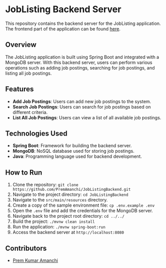 # JobListing Backend Server

This repository contains the backend server for the JobListing application. The frontend part of the application can be found [here](https://github.com/navinreddy20/UISpringMongodb).

## Overview

The JobListing application is built using Spring Boot and integrated with a MongoDB server. With this backend server, users can perform various operations such as adding job postings, searching for job postings, and listing all job postings.

## Features

- **Add Job Postings**: Users can add new job postings to the system.
- **Search Job Postings**: Users can search for job postings based on different criteria.
- **List All Job Postings**: Users can view a list of all available job postings.

## Technologies Used

- **Spring Boot**: Framework for building the backend server.
- **MongoDB**: NoSQL database used for storing job postings.
- **Java**: Programming language used for backend development.

## How to Run

1. Clone the repository: `git clone https://github.com/PremAmanchi/JobListingBackend.git`
2. Navigate to the project directory: `cd JobListingBackend`
3. Navigate to the `src/main/resources` directory.
4. Create a copy of the sample environment file: `cp .env.example .env`
5. Open the `.env` file and add the credentials for the MongoDB server.
6. Navigate back to the project root directory: `cd ../../`
7. Build the project: `./mvnw clean install`
8. Run the application: `./mvnw spring-boot:run`
9. Access the backend server at `http://localhost:8080`

## Contributors

- [Prem Kumar Amanchi](https://github.com/PremAmanchi)

